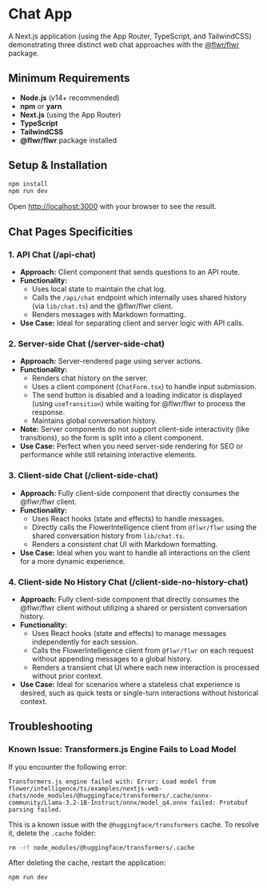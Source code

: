 # Chat App

A Next.js application (using the App Router, TypeScript, and TailwindCSS) demonstrating three distinct web chat approaches with the [@flwr/flwr](https://www.npmjs.com/package/@flwr/flwr) package.

## Minimum Requirements

- **Node.js** (v14+ recommended)
- **npm** or **yarn**
- **Next.js** (using the App Router)
- **TypeScript**
- **TailwindCSS**
- **@flwr/flwr** package installed

## Setup & Installation

```bash
npm install
npm run dev
```

Open [http://localhost:3000](http://localhost:3000) with your browser to see the result.

## Chat Pages Specificities

### 1. **API Chat (/api-chat)**

- **Approach:** Client component that sends questions to an API route.
- **Functionality:**
  - Uses local state to maintain the chat log.
  - Calls the `/api/chat` endpoint which internally uses shared history (via `lib/chat.ts`) and the @flwr/flwr client.
  - Renders messages with Markdown formatting.
- **Use Case:** Ideal for separating client and server logic with API calls.

### 2. **Server-side Chat (/server-side-chat)**

- **Approach:** Server-rendered page using server actions.
- **Functionality:**
  - Renders chat history on the server.
  - Uses a client component (`ChatForm.tsx`) to handle input submission.
  - The send button is disabled and a loading indicator is displayed (using `useTransition`) while waiting for @flwr/flwr to process the response.
  - Maintains global conversation history.
- **Note:** Server components do not support client-side interactivity (like transitions), so the form is split into a client component.
- **Use Case:** Perfect when you need server-side rendering for SEO or performance while still retaining interactive elements.

### 3. **Client-side Chat (/client-side-chat)**

- **Approach:** Fully client-side component that directly consumes the @flwr/flwr client.
- **Functionality:**
  - Uses React hooks (state and effects) to handle messages.
  - Directly calls the FlowerIntelligence client from `@flwr/flwr` using the shared conversation history from `lib/chat.ts`.
  - Renders a consistent chat UI with Markdown formatting.
- **Use Case:** Ideal when you want to handle all interactions on the client for a more dynamic experience.

### 4. **Client-side No History Chat (/client-side-no-history-chat)**

- **Approach:** Fully client-side component that directly consumes the @flwr/flwr client without utilizing a shared or persistent conversation history.
- **Functionality:**
  - Uses React hooks (state and effects) to manage messages independently for each session.
  - Calls the FlowerIntelligence client from `@flwr/flwr` on each request without appending messages to a global history.
  - Renders a transient chat UI where each new interaction is processed without prior context.
- **Use Case:** Ideal for scenarios where a stateless chat experience is desired, such as quick tests or single-turn interactions without historical context.

## Troubleshooting

### Known Issue: Transformers.js Engine Fails to Load Model

If you encounter the following error:

```
Transformers.js engine failed with: Error: Load model from flower/intelligence/ts/examples/nextjs-web-chats/node_modules/@huggingface/transformers/.cache/onnx-community/Llama-3.2-1B-Instruct/onnx/model_q4.onnx failed: Protobuf parsing failed.
```

This is a known issue with the `@huggingface/transformers` cache. To resolve it, delete the `.cache` folder:

```bash
rm -rf node_modules/@huggingface/transformers/.cache
```

After deleting the cache, restart the application:

```bash
npm run dev
```
